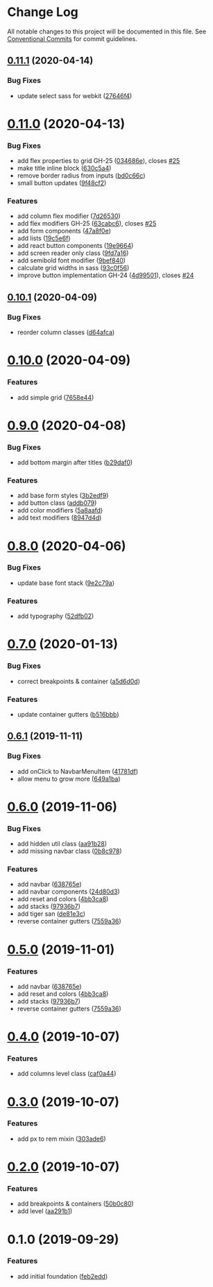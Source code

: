 # Change Log

All notable changes to this project will be documented in this file.
See [Conventional Commits](https://conventionalcommits.org) for commit guidelines.

## [0.11.1](https://github.com/Lemonpeach/panda-san/compare/v0.11.0...v0.11.1) (2020-04-14)


### Bug Fixes

* update select sass for webkit ([27646f4](https://github.com/Lemonpeach/panda-san/commit/27646f4))





# [0.11.0](https://github.com/Lemonpeach/panda-san/compare/v0.10.1...v0.11.0) (2020-04-13)


### Bug Fixes

* add flex properties to grid GH-25 ([034686e](https://github.com/Lemonpeach/panda-san/commit/034686e)), closes [#25](https://github.com/Lemonpeach/panda-san/issues/25)
* make title inline block ([630c5a4](https://github.com/Lemonpeach/panda-san/commit/630c5a4))
* remove border radius from inputs ([bd0c66c](https://github.com/Lemonpeach/panda-san/commit/bd0c66c))
* small button updates ([9f48cf2](https://github.com/Lemonpeach/panda-san/commit/9f48cf2))


### Features

* add column flex modifier ([7d26530](https://github.com/Lemonpeach/panda-san/commit/7d26530))
* add flex modifiers GH-25 ([63cabc6](https://github.com/Lemonpeach/panda-san/commit/63cabc6)), closes [#25](https://github.com/Lemonpeach/panda-san/issues/25)
* add form components ([47a8f0e](https://github.com/Lemonpeach/panda-san/commit/47a8f0e))
* add lists ([19c5e6f](https://github.com/Lemonpeach/panda-san/commit/19c5e6f))
* add react button components ([19e9664](https://github.com/Lemonpeach/panda-san/commit/19e9664))
* add screen reader only class ([9fd7a16](https://github.com/Lemonpeach/panda-san/commit/9fd7a16))
* add semibold font modifier ([9bef840](https://github.com/Lemonpeach/panda-san/commit/9bef840))
* calculate grid widths in sass ([93c0f56](https://github.com/Lemonpeach/panda-san/commit/93c0f56))
* improve button implementation GH-24 ([4d99501](https://github.com/Lemonpeach/panda-san/commit/4d99501)), closes [#24](https://github.com/Lemonpeach/panda-san/issues/24)






## [0.10.1](https://github.com/Lemonpeach/panda-san/compare/v0.10.0...v0.10.1) (2020-04-09)


### Bug Fixes

* reorder column classes ([d64afca](https://github.com/Lemonpeach/panda-san/commit/d64afca))






# [0.10.0](https://github.com/Lemonpeach/panda-san/compare/v0.9.0...v0.10.0) (2020-04-09)


### Features

* add simple grid ([7658e44](https://github.com/Lemonpeach/panda-san/commit/7658e44))






# [0.9.0](https://github.com/Lemonpeach/panda-san/compare/v0.8.0...v0.9.0) (2020-04-08)


### Bug Fixes

* add bottom margin after titles ([b29daf0](https://github.com/Lemonpeach/panda-san/commit/b29daf0))


### Features

* add base form styles ([3b2edf9](https://github.com/Lemonpeach/panda-san/commit/3b2edf9))
* add button class ([addb079](https://github.com/Lemonpeach/panda-san/commit/addb079))
* add color modifiers ([5a8aafd](https://github.com/Lemonpeach/panda-san/commit/5a8aafd))
* add text modifiers ([8947d4d](https://github.com/Lemonpeach/panda-san/commit/8947d4d))





# [0.8.0](https://github.com/Lemonpeach/panda-san/compare/v0.7.0...v0.8.0) (2020-04-06)


### Bug Fixes

* update base font stack ([9e2c79a](https://github.com/Lemonpeach/panda-san/commit/9e2c79a))


### Features

* add typography ([52dfb02](https://github.com/Lemonpeach/panda-san/commit/52dfb02))






# [0.7.0](https://github.com/Lemonpeach/panda-san/compare/v0.6.1...v0.7.0) (2020-01-13)


### Bug Fixes

* correct breakpoints & container ([a5d6d0d](https://github.com/Lemonpeach/panda-san/commit/a5d6d0d))


### Features

* update container gutters ([b516bbb](https://github.com/Lemonpeach/panda-san/commit/b516bbb))





## [0.6.1](https://github.com/Lemonpeach/panda-san/compare/v0.6.0...v0.6.1) (2019-11-11)


### Bug Fixes

* add onClick to NavbarMenuItem ([41781df](https://github.com/Lemonpeach/panda-san/commit/41781df))
* allow menu to grow more ([649a1ba](https://github.com/Lemonpeach/panda-san/commit/649a1ba))





# [0.6.0](https://github.com/Lemonpeach/panda-san/compare/v0.4.0...v0.6.0) (2019-11-06)


### Bug Fixes

* add hidden util class ([aa91b28](https://github.com/Lemonpeach/panda-san/commit/aa91b28))
* add missing navbar class ([0b8c978](https://github.com/Lemonpeach/panda-san/commit/0b8c978))


### Features

* add navbar ([638765e](https://github.com/Lemonpeach/panda-san/commit/638765e))
* add navbar components ([24d80d3](https://github.com/Lemonpeach/panda-san/commit/24d80d3))
* add reset and colors ([4bb3ca8](https://github.com/Lemonpeach/panda-san/commit/4bb3ca8))
* add stacks ([97936b7](https://github.com/Lemonpeach/panda-san/commit/97936b7))
* add tiger san ([de81e3c](https://github.com/Lemonpeach/panda-san/commit/de81e3c))
* reverse container gutters ([7559a36](https://github.com/Lemonpeach/panda-san/commit/7559a36))





# [0.5.0](https://github.com/Lemonpeach/panda-san/compare/v0.4.0...v0.5.0) (2019-11-01)


### Features

* add navbar ([638765e](https://github.com/Lemonpeach/panda-san/commit/638765e))
* add reset and colors ([4bb3ca8](https://github.com/Lemonpeach/panda-san/commit/4bb3ca8))
* add stacks ([97936b7](https://github.com/Lemonpeach/panda-san/commit/97936b7))
* reverse container gutters ([7559a36](https://github.com/Lemonpeach/panda-san/commit/7559a36))





# [0.4.0](https://github.com/Lemonpeach/panda-san/compare/v0.3.0...v0.4.0) (2019-10-07)


### Features

* add columns level class ([caf0a44](https://github.com/Lemonpeach/panda-san/commit/caf0a44))





# [0.3.0](https://github.com/Lemonpeach/panda-san/compare/v0.2.0...v0.3.0) (2019-10-07)


### Features

* add px to rem mixin ([303ade6](https://github.com/Lemonpeach/panda-san/commit/303ade6))





# [0.2.0](https://github.com/Lemonpeach/panda-san/compare/v0.1.0...v0.2.0) (2019-10-07)


### Features

* add breakpoints & containers ([50b0c80](https://github.com/Lemonpeach/panda-san/commit/50b0c80))
* add level ([aa291b1](https://github.com/Lemonpeach/panda-san/commit/aa291b1))





# 0.1.0 (2019-09-29)


### Features

* add initial foundation ([feb2edd](https://github.com/Lemonpeach/panda-san/commit/feb2edd))
